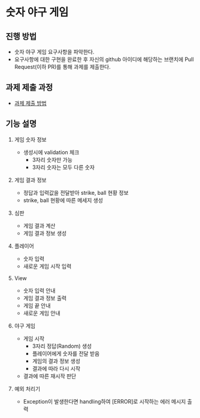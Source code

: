 # 숫자 야구 게임
## 진행 방법
* 숫자 야구 게임 요구사항을 파악한다.
* 요구사항에 대한 구현을 완료한 후 자신의 github 아이디에 해당하는 브랜치에 Pull Request(이하 PR)를 통해 과제를 제출한다.

## 과제 제출 과정
* [과제 제출 방법](https://github.com/next-step/nextstep-docs/tree/master/precourse)

## 기능 설명

1. 게임 숫자 정보
   - 생성시에 validation 체크
      - 3자리 숫자만 가능
      - 3자리 숫자는 모두 다른 숫자

2. 게임 결과 정보
   - 정답과 입력값을 전달받아 strike, ball 현황 정보
   - strike, ball 현황에 따른 메세지 생성

3. 심판
   - 게임 결과 계산
   - 게임 결과 정보 생성

4. 플레이어
   - 숫자 입력
   - 새로운 게임 시작 입력

5. View
    - 숫자 입력 안내
    - 게임 결과 정보 출력
    - 게임 끝 안내
    - 새로운 게임 안내

6. 야구 게임
   - 게임 시작
      - 3자리 정답(Random) 생성
      - 플레이어에게 숫자를 전달 받음
      - 게임의 결과 정보 생성
      - 결과에 따라 다시 시작
   - 결과에 따른 재시작 판단

7. 예외 처리기
    - Exception이 발생한다면 handling하여 [ERROR]로 시작하는 에러 메시지 출력